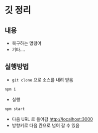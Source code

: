 # 깃 정리

## 내용

- 복구하는 명령어
- 기타....


## 실행방법

- `git clone` 으로 소스를 내려 받음

```bash
npm i
```

- 실행

```bash
npm start
```

- 다음 URL 로 들어감 [http://localhost:3000](http://localhost:3000)
- 방향키로 다음 칸으로 넘어 갈 수 있음